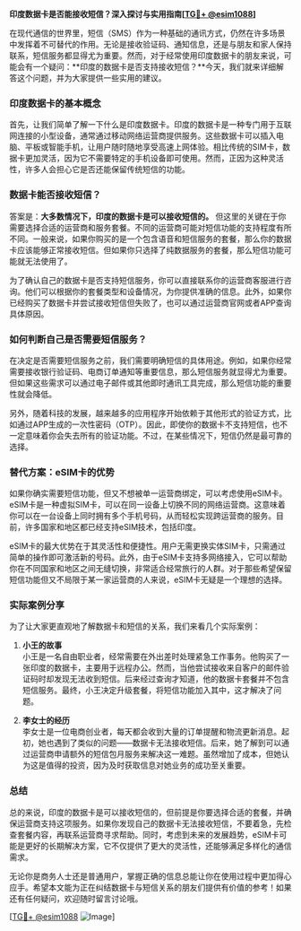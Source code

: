 **印度数据卡是否能接收短信？深入探讨与实用指南[[TG💪+ @esim1088](https://t.me/s/esim1088)]**

在现代通信的世界里，短信（SMS）作为一种基础的通讯方式，仍然在许多场景中发挥着不可替代的作用。无论是接收验证码、通知信息，还是与朋友和家人保持联系，短信服务都显得尤为重要。然而，对于经常使用印度数据卡的朋友来说，可能会有一个疑问：**印度的数据卡是否支持接收短信？**今天，我们就来详细解答这个问题，并为大家提供一些实用的建议。

### 印度数据卡的基本概念

首先，让我们简单了解一下什么是印度数据卡。印度的数据卡是一种专门用于互联网连接的小型设备，通常通过移动网络运营商提供服务。这些数据卡可以插入电脑、平板或智能手机，让用户随时随地享受高速上网体验。相比传统的SIM卡，数据卡更加灵活，因为它不需要特定的手机设备即可使用。然而，正因为这种灵活性，许多人会担心它是否还能保留传统短信的功能。

### 数据卡能否接收短信？

答案是：**大多数情况下，印度的数据卡是可以接收短信的。** 但这里的关键在于你需要选择合适的运营商和服务套餐。不同的运营商可能对短信功能的支持程度有所不同。一般来说，如果你购买的是一个包含语音和短信服务的套餐，那么你的数据卡应该能够正常接收短信。但如果你只选择了纯数据服务的套餐，那么短信功能可能就无法使用了。

为了确认自己的数据卡是否支持短信服务，你可以直接联系你的运营商客服进行咨询。他们可以根据你的套餐类型和设备情况，为你提供准确的信息。此外，如果你已经购买了数据卡并尝试接收短信但失败了，也可以通过运营商官网或者APP查询具体原因。

### 如何判断自己是否需要短信服务？

在决定是否需要短信服务之前，我们需要明确短信的具体用途。例如，如果你经常需要接收银行验证码、电商订单通知等重要信息，那么短信服务就显得尤为重要。但如果这些需求可以通过电子邮件或其他即时通讯工具完成，那么短信功能的重要性就会降低。

另外，随着科技的发展，越来越多的应用程序开始依赖于其他形式的验证方式，比如通过APP生成的一次性密码（OTP）。因此，即使你的数据卡不支持短信，也不一定意味着你会失去所有的验证功能。不过，在某些情况下，短信仍然是最可靠的选择。

### 替代方案：eSIM卡的优势

如果你确实需要短信功能，但又不想被单一运营商绑定，可以考虑使用eSIM卡。eSIM卡是一种虚拟SIM卡，可以在同一设备上切换不同的网络运营商。这意味着你可以在一台设备上同时拥有多个手机号码，从而轻松实现跨运营商的服务。目前，许多国家和地区都已经支持eSIM技术，包括印度。

eSIM卡的最大优势在于其灵活性和便捷性。用户无需更换实体SIM卡，只需通过简单的操作即可激活新的号码。此外，由于eSIM卡支持多网络接入，它可以帮助你在不同国家和地区之间无缝切换，非常适合经常旅行的人群。对于那些希望保留短信功能但又不局限于某一家运营商的人来说，eSIM卡无疑是一个理想的选择。

### 实际案例分享

为了让大家更直观地了解数据卡和短信的关系，我们来看几个实际案例：

1. **小王的故事**  
   小王是一名自由职业者，经常需要在外出差时处理紧急工作事务。他购买了一张印度的数据卡，主要用于远程办公。然而，当他尝试接收来自客户的邮件验证码时却发现无法收到短信。后来经过查询才知道，他的数据卡套餐并不包含短信服务。最终，小王决定升级套餐，将短信功能加入其中，这才解决了问题。

2. **李女士的经历**  
   李女士是一位电商创业者，每天都会收到大量的订单提醒和物流更新消息。起初，她也遇到了类似的问题——数据卡无法接收短信。后来，她了解到可以通过运营商申请额外的短信包月服务来解决这一难题。虽然增加了成本，但她认为这是值得的投资，因为及时获取信息对她业务的成功至关重要。

### 总结

总的来说，印度的数据卡是可以接收短信的，但前提是你要选择合适的套餐，并确保运营商支持这项服务。如果你发现自己的数据卡无法接收短信，不要着急，先检查套餐内容，再联系运营商寻求帮助。同时，考虑到未来的发展趋势，eSIM卡可能是更好的长期解决方案，它不仅提供了更大的灵活性，还能够满足多样化的通信需求。

无论你是商务人士还是普通用户，掌握正确的信息总能让你在使用过程中更加得心应手。希望本文能为正在纠结数据卡与短信关系的朋友们提供有价值的参考！如果还有任何疑问，欢迎随时留言讨论哦。

[[TG💪+ @esim1088](https://t.me/s/esim1088) ![Image](https://i.postimg.cc/4NQfJmqS/Snipaste-2025-05-13-00-14-12.png)]